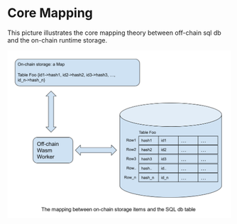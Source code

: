 # Core Mapping

This picture illustrates the core mapping theory between off-chain sql db and the on-chain runtime storage.

![](https://raw.githubusercontent.com/eightfish-org/eightfish_assets/master/mapping.png)

